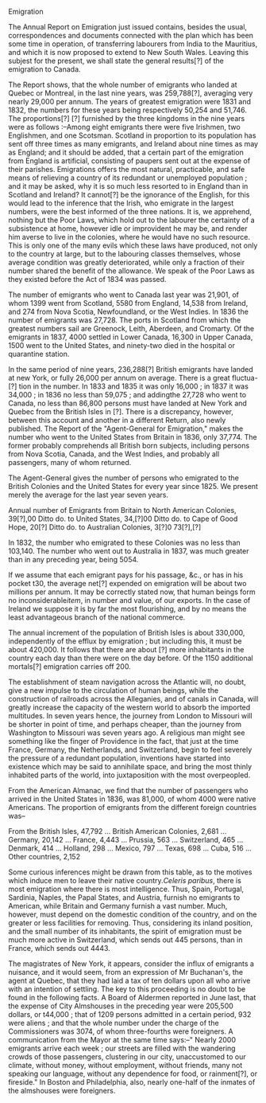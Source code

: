 EmigrationThe  Annual Report on Emigration just issued contains, besides the usual, correspondences and documents connected with the plan which has been some time in operation, of transferring labourers from India to the Mauritius, and which it is now proposed to extend to New South Wales. Leaving this subjest for the present, we shall state the general results[?] of the emigration to Canada.The Report shows, that the whole number of emigrants who landed at Quebec or Montreal, in the last nine years, was 259,788[?], averaging very nearly 29,000 per annum. The years of greatest emigration were 1831 and 1832, the numbers for these years being respectively 50,254 and 51,746. The proportions[?] [?] furnished by the three kingdoms in the nine years were as follows :–Among eight emigrants there were five Irishmen, two Englishmen, and one Scotsman. Scotland in proportion to its population has sent off three times as many emigrants, and Ireland about nine times as may as England; and it should be added, that a certain part of the emigration from England is artificial, consisting of paupers sent out at the expense of their parishes. Emigrations offers the most natural, practicable, and safe means of relieving a country of its redundant or unemployed population ; and it may be asked, why it is so much less resorted to in England than in Scotland and Ireland? It cannot[?] be the ignorance of the English, for this would lead to the inference that the Irish, who emigrate in the largest numbers, were the best informed of the three nations. It is, we apprehend, nothing but the Poor Laws, which hold out to the labourer the certainty of a subsistence at home, however idle or improvident he may be, and render him averse to live in the colonies, where he would have no such resource. This is only one of the many evils which these laws have produced, not only to the country at large, but to the labouring classes themselves, whose average condition was greatly deteriorated, while only a fraction of their number shared the benefit of the allowance. We speak of the Poor Laws as they existed before the Act of 1834 was passed.The number of emigrants who went to Canada last year was 21,901, of whom 1399 went from Scotland, 5580 from England, 14,538 from Ireland, and 274 from Nova Scotia, Newfoundland, or the West Indies. In 1836 the number of emigrants was 27,728. The ports in Scotland from which the greatest numbers sail are Greenock, Leith, Aberdeen, and Cromarty. Of the emigrants in 1837, 4000 settled in Lower Canada, 16,300 in Upper Canada, 1500 went to the United States, and ninety-two died in the hospital or quarantine station.In the same period of nine years, 236,288[?] British emigrants have landed at new York, or fully 26,000 per annum on average. There is a great fluctua-[?] tion in the number. In 1833 and 1835 it was only 16,000 ; in 1837 it was 34,000 ; in 1836 no less than 59,075 ; and addingthe 27,728 who went to Canada, no less than 86,800 persons must have landed at New York and Quebec from the British Isles in [?]. There is a discrepancy, however, between this account and another in a different Return, also newly published. The Report of the "Agent-General for Emigration," makes the number who went to the United States from Britain in 1836, only 37,774. The former probably comprehends all British born subjects, including persons from Nova Scotia, Canada, and the West Indies, and probably all passengers, many of whom returned.The Agent-General gives the number of persons who emigrated to the British Colonies and the United States for every year since 1825. We present merely the average for the last year seven years.Annual number of Emigrants from Britain to North American Colonies, 39[?],00 Ditto do. to United States, 34,[?]00 Ditto do. to Cape of Good Hope, 20[?] Ditto do. to Australian Colonies, 3[?]0 73[?],[?]In 1832, the number who emigrated to these Colonies was no less than 103,140. The number who went out to Australia in 1837, was much greater than in any preceding year, being 5054.If we assume that each emigrant pays for his passage, &c., or has in his pocket t30, the average net[?] expended on emigration will be about two millions per annum. It may be correctly stated now, that human beings form no inconsiderable*item*, in number and value, of our exports. In the case of Ireland we suppose it is by far the most flourishing, and by no means the least advantageous branch of the national commerce.The annual increment of the population of British Isles is about 330,000, independently of the efflux by emigration ; but including this, it must be about 420,000. It follows that there are about [?] more inhabitants in the country each day than there were on the day before. Of the 1150 additional mortals[?] emigration carries off 200.The establishment of steam navigation across the Atlantic will, no doubt, give a new impulse to the circulation of human beings, while the construction of railroads across the Alleganies, and of canals in Canada, will greatly increase the capacity of the western world to absorb the imported multitudes. In seven years hence, the journey from London to Missouri will be shorter in point of time, and perhaps cheaper, than the journey from Washington to Missouri was seven years ago. A religious man might see something like the finger of Providence in the fact, that just at the time France, Germany, the Netherlands, and Switzerland, begin to feel severely the pressure of a redundant population, inventions have started into existence which may be said to annihilate space, and bring the most thinly inhabited parts of the world, into juxtaposition with the most overpeopled.From the American Almanac, we find that the number of passengers who arrived in the United States in 1836, was 81,000, of whom 4000 were native Americans. The proportion of emigrants from the different foreign countries was–From the British Isles, 47,792 ... British American Colonies, 2,681 ... Germany, 20,142 ... France, 4,443 ... Prussia, 563 ... Switzerland, 465 ... Denmark, 414 ... Holland, 298 ... Mexico, 797 ... Texas, 698 ... Cuba, 516 ... Other countries, 2,152Some curious inferences might be drawn from this table, as to the motives which induce men to leave their native country.*Celeris paribus*, there is most emigration where there is most intelligence. Thus, Spain, Portugal, Sardinia, Naples, the Papal States, and Austria, furnish no emigrants to American, while Britain and Germany furnish a vast number. Much, however, must depend on the domestic condition of the country, and on the greater or less facilities for removing. Thus, considering its inland position, and the small number of its inhabitants, the spirit of emigration must be much more active in Switzerland, which sends out 445 persons, than in France, which sends out 4443.The magistrates of New York, it appears, consider the influx of emigrants a nuisance, and it would seem, from an expression of Mr Buchanan's, the agent at Quebec, that they had laid a tax of ten dollars upon all who arrive with an intention of settling. The key to this proceeding is no doubt to be found in the following facts. A Board of Aldermen reported in June last, that the expense of City Almshouses in the preceding year were 205,500 dollars, or t44,000 ; that of 1209 persons admitted in a certain period, 932 were aliens ; and that the whole number under the charge of the Commissioners was 3074, of whom three-fourths were foreigners. A communication from the Mayor at the same time says:–" Nearly 2000 emigrants arrive each week ; our streets are filled with the wandering crowds of those passengers, clustering in our city, unaccustomed to our climate, without money, without employment, without friends, many not speaking our language, without any dependence for food, or rainment[?], or fireside." In Boston and Philadelphia, also, nearly one-half of the inmates of the almshouses were foreigners.